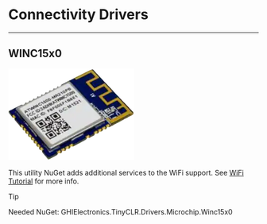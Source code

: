 # Connectivity Drivers
---

## WINC15x0 

![LPD8806](./images/WINC15x0.png)

This utility NuGet adds additional services to the WiFi support. See [WiFi Tutorial](../tutorials/wifi.md) for more info.

>[!TIP]
>Needed NuGet: GHIElectronics.TinyCLR.Drivers.Microchip.Winc15x0



